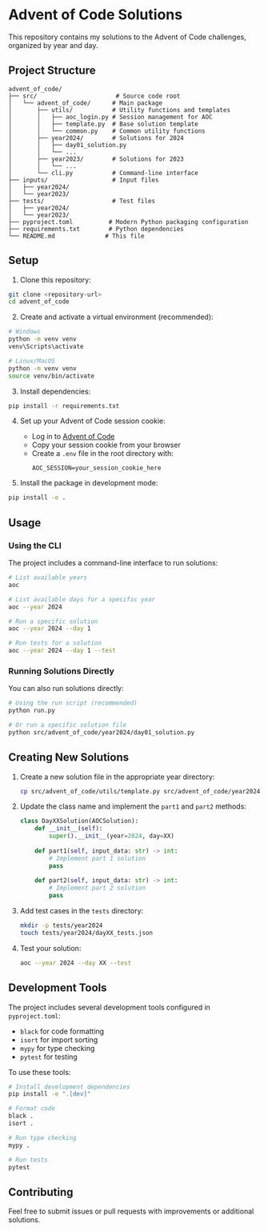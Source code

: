 # Advent of Code Solutions

This repository contains my solutions to the Advent of Code challenges, organized by year and day.

## Project Structure

```
advent_of_code/
├── src/                      # Source code root
│   └── advent_of_code/      # Main package
│       ├── utils/           # Utility functions and templates
│       │   ├── aoc_login.py # Session management for AOC
│       │   ├── template.py  # Base solution template
│       │   └── common.py    # Common utility functions
│       ├── year2024/        # Solutions for 2024
│       │   ├── day01_solution.py
│       │   └── ...
│       ├── year2023/        # Solutions for 2023
│       │   └── ...
│       └── cli.py           # Command-line interface
├── inputs/                  # Input files
│   ├── year2024/
│   └── year2023/
├── tests/                   # Test files
│   ├── year2024/
│   └── year2023/
├── pyproject.toml          # Modern Python packaging configuration
├── requirements.txt        # Python dependencies
└── README.md              # This file
```

## Setup

1. Clone this repository:
```bash
git clone <repository-url>
cd advent_of_code
```

2. Create and activate a virtual environment (recommended):
```bash
# Windows
python -m venv venv
venv\Scripts\activate

# Linux/MacOS
python -m venv venv
source venv/bin/activate
```

3. Install dependencies:
```bash
pip install -r requirements.txt
```

4. Set up your Advent of Code session cookie:
   - Log in to [Advent of Code](https://adventofcode.com)
   - Copy your session cookie from your browser
   - Create a `.env` file in the root directory with:
     ```
     AOC_SESSION=your_session_cookie_here
     ```

5. Install the package in development mode:
```bash
pip install -e .
```

## Usage

### Using the CLI

The project includes a command-line interface to run solutions:

```bash
# List available years
aoc

# List available days for a specific year
aoc --year 2024

# Run a specific solution
aoc --year 2024 --day 1

# Run tests for a solution
aoc --year 2024 --day 1 --test
```

### Running Solutions Directly

You can also run solutions directly:

```bash
# Using the run script (recommended)
python run.py

# Or run a specific solution file
python src/advent_of_code/year2024/day01_solution.py
```

## Creating New Solutions

1. Create a new solution file in the appropriate year directory:
   ```bash
   cp src/advent_of_code/utils/template.py src/advent_of_code/year2024/dayXX_solution.py
   ```

2. Update the class name and implement the `part1` and `part2` methods:
   ```python
   class DayXXSolution(AOCSolution):
       def __init__(self):
           super().__init__(year=2024, day=XX)
       
       def part1(self, input_data: str) -> int:
           # Implement part 1 solution
           pass
       
       def part2(self, input_data: str) -> int:
           # Implement part 2 solution
           pass
   ```

3. Add test cases in the `tests` directory:
   ```bash
   mkdir -p tests/year2024
   touch tests/year2024/dayXX_tests.json
   ```

4. Test your solution:
   ```bash
   aoc --year 2024 --day XX --test
   ```

## Development Tools

The project includes several development tools configured in `pyproject.toml`:

- `black` for code formatting
- `isort` for import sorting
- `mypy` for type checking
- `pytest` for testing

To use these tools:

```bash
# Install development dependencies
pip install -e ".[dev]"

# Format code
black .
isort .

# Run type checking
mypy .

# Run tests
pytest
```

## Contributing

Feel free to submit issues or pull requests with improvements or additional solutions. 